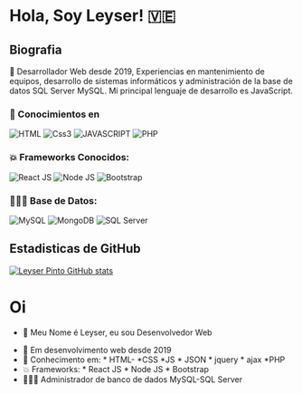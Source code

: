 
# Hola, Soy Leyser! 🇻🇪

## Biografia

👀 Desarrollador Web desde 2019, Experiencias en mantenimiento de equipos, desarrollo de sistemas informáticos y administración de la base de datos SQL Server MySQL. Mi principal lenguaje de desarrollo es JavaScript.

### 🌱 Conocimientos en


![HTML](https://img.shields.io/badge/HTML5-E34F26?style=for-the-badge&logo=html5&logoColor=white)  ![Css3](https://img.shields.io/badge/CSS3-1572B6?style=for-the-badge&logo=css3&logoColor=white)  ![JAVASCRIPT](https://img.shields.io/badge/JavaScript-323330?style=for-the-badge&logo=javascript&logoColor=F7DF1E)  ![PHP](https://img.shields.io/badge/PHP-777BB4?style=for-the-badge&logo=php&logoColor=white)
      
      
### 💥 Frameworks Conocidos:

![React JS](https://img.shields.io/badge/React-20232A?style=for-the-badge&logo=react&logoColor=61DAFB)
![Node JS](https://img.shields.io/badge/Node.js-339933?style=for-the-badge&logo=nodedotjs&logoColor=white)
![Bootstrap](https://img.shields.io/badge/Bootstrap-563D7C?style=for-the-badge&logo=bootstrap&logoColor=white)

### 👨🏾‍💻 Base de Datos:

![MySQL](https://img.shields.io/badge/MySQL-005C84?style=for-the-badge&logo=mysql&logoColor=white)
![MongoDB](https://img.shields.io/badge/MongoDB-4EA94B?style=for-the-badge&logo=mongodb&logoColor=white)
![SQL Server](https://img.shields.io/badge/Microsoft%20SQL%20Server-CC2927?style=for-the-badge&logo=microsoft%20sql%20server&logoColor=white)


## Estadisticas de GitHub

[![Leyser Pinto GitHub stats](https://github-readme-stats.vercel.app/api?username=LeyserPinto&show_icons=true&theme=radical)](https://github.com/anuraghazra/github-readme-stats)

# Oi
- 👋 Meu Nome é Leyser, eu sou Desenvolvedor Web

* 👀 Em desenvolvimento web desde 2019
* 🌱 Conhecimento em:
       * HTML-
       *CSS
       *JS
       * JSON
       * jquery
       * ajax
       *PHP
* 💥 Frameworks:
      * React JS
      * Node JS
      * Bootstrap
* 👨🏾‍💻 Administrador de banco de dados MySQL-SQL Server

<!---
LeyserPinto/LeyserPinto is a ✨ special ✨ repository because its `README.md` (this file) appears on your GitHub profile.
You can click the Preview link to take a look at your changes.
--->
